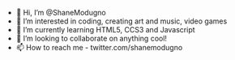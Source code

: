 - 👋 Hi, I’m @ShaneModugno
- 👀 I’m interested in coding, creating art and music, video games
- 🌱 I’m currently learning HTML5, CCS3 and Javascript
- 💞️ I’m looking to collaborate on anything cool!
- 📫 How to reach me - twitter.com/shanemodugno

<!---
ShaneModugno/ShaneModugno is a ✨ special ✨ repository because its `README.md` (this file) appears on your GitHub profile.
You can click the Preview link to take a look at your changes.
--->
